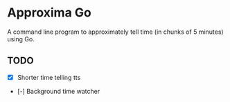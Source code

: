 # Approxima Go

A command line program to approximately tell time (in chunks of 5 minutes) using Go.


## TODO
- [x] Shorter time telling tts
- [-] Background time watcher
